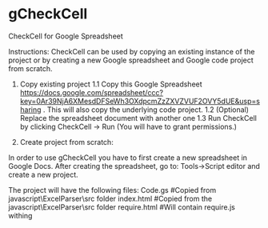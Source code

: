 gCheckCell
==========

CheckCell for Google Spreadsheet

Instructions:
CheckCell can be used by copying an existing instance of the project or by creating a new Google spreadsheet and Google code project from scratch.

1. Copy existing project
1.1 Copy this Google Spreadsheet https://docs.google.com/spreadsheet/ccc?key=0Ar39NjA6XMesdDFSeWh3OXdpcmZzZXVZVUF2OVY5dUE&usp=sharing . This will also copy the underlying code project.
1.2 (Optional) Replace the spreadsheet document with another one
1.3 Run CheckCell by clicking CheckCell -> Run (You will have to grant permissions.)

2. Create project from scratch:

In order to use gCheckCell you have to first create a new spreadsheet in Google Docs.
After creating the spreadsheet, go to: Tools->Script editor and create a new project.

The project will have the following files:
Code.gs  #Copied from javascript\ExcelParser\src folder
index.html #Copied from the javascript\ExcelParser\src folder
require.html #Will contain require.js withing <script> tags
CheckCell.html # See note
JQueryCss.html #Copied from the javascript\ExcelParser\src folder.


CheckCell.html is created by using requirejs to merge all the dependencies in one file.
You must first install nodejs (http://nodejs.org/).
The javascript file is created in the following way:

gCheckCell\javascript\ExcelParser\src> node ..\..\r.js -o baseUrl=. name=main out=main-built.js

The contents of main-built.js are copied inside CheckCell.html inside <script> tags